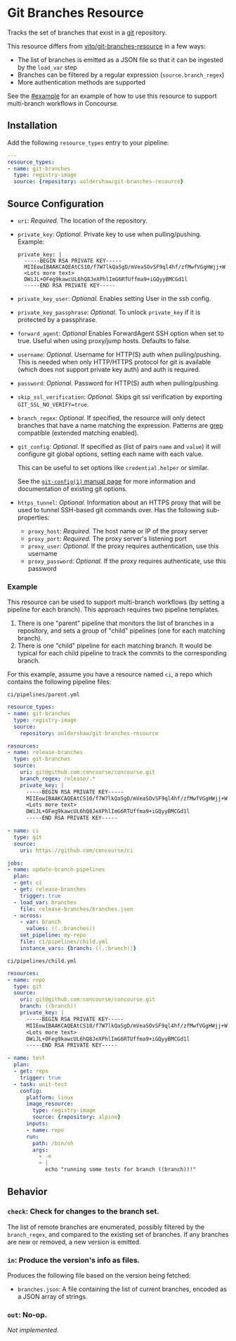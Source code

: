 # Git Branches Resource

Tracks the set of branches that exist in a [git](http://git-scm.com/)
repository.

This resource differs from [vito/git-branches-resource](https://github.com/vito/git-branches-resource) in a few ways:

* The list of branches is emitted as a JSON file so that it can be ingested by
  the `load_var` step
* Branches can be filtered by a regular expression (`source.branch_regex`)
* More authentication methods are supported

See the [#example](#example) for an example of how to use this resource to
support multi-branch workflows in Concourse.

## Installation

Add the following `resource_types` entry to your pipeline:

```yaml
---
resource_types:
- name: git-branches
  type: registry-image
  source: {repository: aoldershaw/git-branches-resource}
```

## Source Configuration

* `uri`: *Required.* The location of the repository.

* `private_key`: *Optional.* Private key to use when pulling/pushing.
    Example:
    ```
    private_key: |
      -----BEGIN RSA PRIVATE KEY-----
      MIIEowIBAAKCAQEAtCS10/f7W7lkQaSgD/mVeaSOvSF9ql4hf/zfMwfVGgHWjj+W
      <Lots more text>
      DWiJL+OFeg9kawcUL6hQ8JeXPhlImG6RTUffma9+iGQyyBMCGd1l
      -----END RSA PRIVATE KEY-----
    ```

* `private_key_user`: *Optional.* Enables setting User in the ssh config.

* `private_key_passphrase`: *Optional.* To unlock `private_key` if it is protected by a passphrase.

* `forward_agent`: *Optional* Enables ForwardAgent SSH option when set to true. Useful when using proxy/jump hosts. Defaults to false.

* `username`: *Optional.* Username for HTTP(S) auth when pulling/pushing.
  This is needed when only HTTP/HTTPS protocol for git is available (which does not support private key auth)
  and auth is required.

* `password`: *Optional.* Password for HTTP(S) auth when pulling/pushing.

* `skip_ssl_verification`: *Optional.* Skips git ssl verification by exporting
  `GIT_SSL_NO_VERIFY=true`.

* `branch_regex`: *Optional.* If specified, the resource will only detect
  branches that have a name matching the expression. Patterns are
  [grep](https://www.gnu.org/software/grep/manual/grep.html) compatible
  (extended matching enabled).

* `git_config`: *Optional*. If specified as (list of pairs `name` and `value`)
  it will configure git global options, setting each name with each value.

  This can be useful to set options like `credential.helper` or similar.

  See the [`git-config(1)` manual page](https://www.kernel.org/pub/software/scm/git/docs/git-config.html)
  for more information and documentation of existing git options.

* `https_tunnel`: *Optional.* Information about an HTTPS proxy that will be used to tunnel SSH-based git commands over.
  Has the following sub-properties:
  * `proxy_host`: *Required.* The host name or IP of the proxy server
  * `proxy_port`: *Required.* The proxy server's listening port
  * `proxy_user`: *Optional.* If the proxy requires authentication, use this username
  * `proxy_password`: *Optional.* If the proxy requires authenticate,
      use this password

### Example

This resource can be used to support multi-branch workflows (by setting a
pipeline for each branch). This approach requires two pipeline templates.

1. There is one "parent" pipeline that monitors the list of branches in a
   repository, and sets a group of "child" pipelines (one for each matching
   branch).
2. There is one "child" pipeline for each matching branch. It would be typical
   for each child pipeline to track the commits to the corresponding branch.

For this example, assume you have a resource named `ci`, a repo which contains
the following pipeline files:

`ci/pipelines/parent.yml`
```yaml
resource_types:
- name: git-branches
  type: registry-image
  source:
    repository: aoldershaw/git-branches-resource

resources:
- name: release-branches
  type: git-branches
  source:
    uri: git@github.com:concourse/concourse.git
    branch_regex: release/.*
    private_key: |
      -----BEGIN RSA PRIVATE KEY-----
      MIIEowIBAAKCAQEAtCS10/f7W7lkQaSgD/mVeaSOvSF9ql4hf/zfMwfVGgHWjj+W
      <Lots more text>
      DWiJL+OFeg9kawcUL6hQ8JeXPhlImG6RTUffma9+iGQyyBMCGd1l
      -----END RSA PRIVATE KEY-----

- name: ci
  type: git
  source:
    uri: https://github.com/concourse/ci

jobs:
- name: update-branch-pipelines
  plan:
  - get: ci
  - get: release-branches
    trigger: true
  - load_var: branches
    file: release-branches/branches.json
  - across:
    - var: branch
      values: ((.:branches))
    set_pipeline: my-repo
    file: ci/pipelines/child.yml
    instance_vars: {branch: ((.:branch))}
```

`ci/pipelines/child.yml`
```yaml
resources:
- name: repo
  type: git
  source:
    uri: git@github.com:concourse/concourse.git
    branch: ((branch))
    private_key: |
      -----BEGIN RSA PRIVATE KEY-----
      MIIEowIBAAKCAQEAtCS10/f7W7lkQaSgD/mVeaSOvSF9ql4hf/zfMwfVGgHWjj+W
      <Lots more text>
      DWiJL+OFeg9kawcUL6hQ8JeXPhlImG6RTUffma9+iGQyyBMCGd1l
      -----END RSA PRIVATE KEY-----

- name: test
  plan:
  - get: repo
    trigger: true
  - task: unit-test
    config:
      platform: linux
      image_resource:
        type: registry-image
        source: {repository: alpine}
      inputs:
      - name: repo
      run:
        path: /bin/sh
        args:
          - -e
          - |
            echo "running some tests for branch ((branch))!"
```

## Behavior

### `check`: Check for changes to the branch set.

The list of remote branches are enumerated, possibly filtered by the
`branch_regex`, and compared to the existing set of branches. If any branches
are new or removed, a new version is emitted.

### `in`: Produce the version's info as files.

Produces the following file based on the version being fetched:

* `branches.json`: A file containing the list of current branches, encoded as a
  JSON array of strings.


### `out`: No-op.

*Not implemented.*
